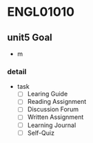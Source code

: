 # ENGL01010

## unit5 Goal

- m

### detail

- task
  - [ ] Learing Guide
  - [ ] Reading Assignment
  - [ ] Discussion Forum
  - [ ] Written Assignment
  - [ ] Learning Journal
  - [ ] Self-Quiz
